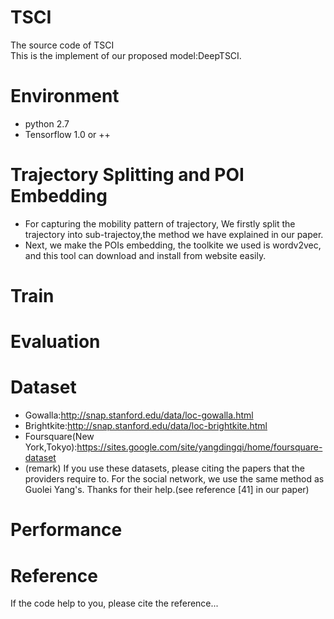 # TSCI
The source code of TSCI <br>
This is the implement of our proposed model:DeepTSCI.
# Environment
* python 2.7
* Tensorflow 1.0 or ++
# Trajectory Splitting and POI Embedding
* For capturing the mobility pattern of trajectory, We firstly split the trajectory into sub-trajectoy,the method we have explained in our paper. 
* Next, we make the POIs embedding, the toolkite we used is wordv2vec, and this tool can download and install from website easily.
# Train
# Evaluation
# Dataset
* Gowalla:<http://snap.stanford.edu/data/loc-gowalla.html>
* Brightkite:<http://snap.stanford.edu/data/loc-brightkite.html>
* Foursquare(New York,Tokyo):<https://sites.google.com/site/yangdingqi/home/foursquare-dataset>
* (remark) If you use these datasets, please citing the papers that the providers require to. For the social network, we use the same method as Guolei Yang's. Thanks for their help.(see reference [41] in our paper)
# Performance
# Reference
If the code help to you, please cite the reference...
